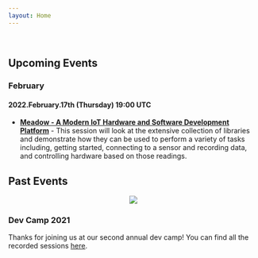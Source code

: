 ```yaml
---
layout: Home
---
```


<br/>

## Upcoming Events

 
### February

#### 2022.February.17th (Thursday) 19:00 UTC
* **[Meadow - A Modern IoT Hardware and Software Development Platform](https://www.meetup.com/DeveloperSouthCoast/events/283314062/)** - This session will look at the extensive collection of libraries and demonstrate how they can be used to perform a variety of tasks including, getting started, connecting to a sensor and recording data, and controlling hardware based on those readings.


## Past Events

<div align="center">
<a href="/DevCamp2021"><image src="/DevCamp2020/Support_Files/Wilderness_Labs_Dev_Camp.svg"/></a>
</div>

### Dev Camp 2021

Thanks for joining us at our second annual dev camp! You can find all the recorded sessions [here](/DevCamp2021).
